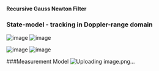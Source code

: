#### Recursive Gauss Newton Filter ####

### State-model - tracking in Doppler-range domain ###
![image](https://user-images.githubusercontent.com/37007962/214480558-e49fa792-d164-44dd-85e8-f1cc2a92534c.png)
![image](https://user-images.githubusercontent.com/37007962/214480626-caf2a9db-321a-4d48-afe9-e09db65ca449.png)

![image](https://user-images.githubusercontent.com/37007962/214480879-0f32df31-bb27-4b32-8e7f-9bdd459724b6.png)
![image](https://user-images.githubusercontent.com/37007962/214480902-12cba58c-1dcd-4853-88a4-b6b278f0447a.png)

###Measurement Model
![Uploading image.png…]()
